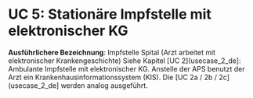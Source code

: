 # UC 5: Stationäre Impfstelle mit elektronischer KG

**Ausführlichere Bezeichnung**: Impfstelle Spital (Arzt arbeitet mit elektronischer Krankengeschichte)
Siehe Kapitel [UC 2](usecase_2_de]: Ambulante Impfstelle mit elektronischer KG. Anstelle der APS benutzt der Arzt ein
Krankenhausinformationssystem (KIS). Die [UC 2a / 2b / 2c](usecase_2_de] werden analog ausgeführt.